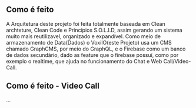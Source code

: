 ## Como é feito
A Arquitetura deste projeto foi feita totalmente baseada em Clean archteture, Clean Code e Princípios  S.O.L.I.D, assim gerando um sistema muito mais reutilizavel, organizado e expandível.
Como meio de armazenamento de Data(Dados) o VoxiIO(este Projeto) usa um CMS chamado GraphCMS, por
meio do GraphQL, e o Firebase como um banco de dados secundário, dado as feature que o firebase possuí,
como por exemplo o realtime, que ajuda no funcionamento do Chat e Web Call/Video-Call.

## Como é feito - Video Call
...
